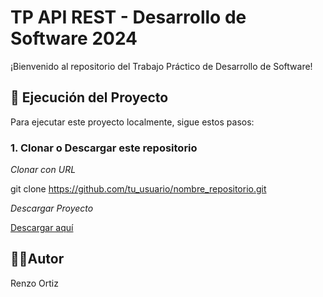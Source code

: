 # TP API REST - Desarrollo de Software 2024

¡Bienvenido al repositorio del Trabajo Práctico de Desarrollo de Software!

## 🚀 Ejecución del Proyecto

Para ejecutar este proyecto localmente, sigue estos pasos:

### 1. Clonar o Descargar este repositorio

*Clonar con URL*
   
   git clone https://github.com/tu_usuario/nombre_repositorio.git
    

*Descargar Proyecto*

[Descargar aquí](https://github.com/TheBestDeveloper95/TP-Proyecto-Api-Rest-Desarrollo-de-Software-2024/archive/refs/heads/main.zip)
   
## 🧑‍💻Autor

Renzo Ortiz

